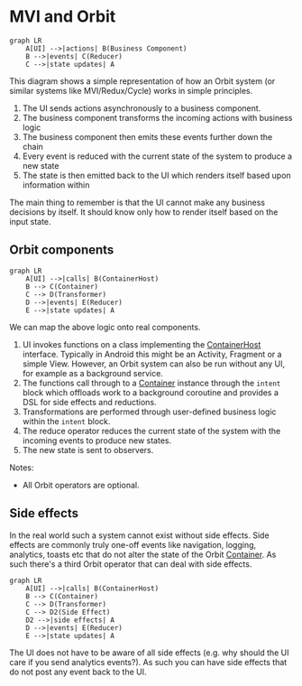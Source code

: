 # MVI and Orbit

```mermaid
graph LR
	A[UI] -->|actions| B(Business Component)
	B -->|events| C(Reducer)
	C -->|state updates| A
```

This diagram shows a simple representation of how an Orbit system (or similar
systems like MVI/Redux/Cycle) works in simple principles.

1. The UI sends actions asynchronously to a business component.
1. The business component transforms the incoming actions with business logic
1. The business component then emits these events further down the chain
1. Every event is reduced with the current state of the system to produce a new
   state
1. The state is then emitted back to the UI which renders itself based upon
   information within

The main thing to remember is that the UI cannot make any business decisions
by itself. It should know only how to render itself based on the input state.

## Orbit components

```mermaid
graph LR
	A[UI] -->|calls| B(ContainerHost)
	B --> C(Container)
	C --> D(Transformer)
	D -->|events| E(Reducer)
	E -->|state updates| A
```

We can map the above logic onto real components.

1. UI invokes functions on a class implementing the
   [ContainerHost](pathname:///dokka/orbit-core/org.orbitmvi.orbit/-container-host/)
   interface. Typically in Android this might be an Activity, Fragment
   or a simple View. However, an Orbit system can also be run without
   any UI, for example as a background service.
1. The functions call through to a
   [Container](pathname:///dokka/orbit-core/org.orbitmvi.orbit/-container/)
   instance through the `intent` block which offloads work to a background
   coroutine and provides a DSL for side effects and reductions.
1. Transformations are performed through user-defined business logic within
   the `intent` block.
1. The reduce operator reduces the current state of the system with the
   incoming events to produce new states.
1. The new state is sent to observers.

Notes:

- All Orbit operators are optional.

## Side effects

In the real world such a system cannot exist without side effects. Side effects
are commonly truly one-off events like navigation, logging, analytics, toasts
etc that do not alter the state of the Orbit
[Container](pathname:///dokka/orbit-core/org.orbitmvi.orbit/-container/).
As such there's a third Orbit operator that can deal with side effects.

```mermaid
graph LR
	A[UI] -->|calls| B(ContainerHost)
	B --> C(Container)
	C --> D(Transformer)
	C --> D2(Side Effect)
	D2 -->|side effects| A
	D -->|events| E(Reducer)
	E -->|state updates| A
```

The UI does not have to be aware of all side effects (e.g. why should the UI
care if you send analytics events?). As such you can have side effects that do
not post any event back to the UI.
